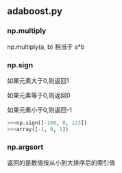 ## adaboost.py

### np.multiply

np.multiply(a, b) 相当于 a*b

### np.sign

如果元素大于0,则返回1

如果元素等于0,则返回0

如果元素小于0,则返回-1

```python
>>>np.sign([-100, 0, 123])
>>>array([-1, 0, 1])
```

### np.argsort

返回的是数值按从小到大排序后的索引值